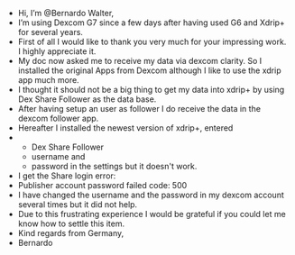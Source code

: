 - Hi, I’m @Bernardo Walter,
- I’m using Dexcom G7 since a few days after having used G6 and Xdrip+ for several years.
- First of all I would like to thank you very much for your impressing work. I highly appreciate it.
- My doc now asked me to receive my data via dexcom clarity. So I installed the original Apps from Dexcom although I like to use the xdrip app much more.
- I thought it should not be a big thing to get my data into xdrip+ by using Dex Share Follower as the data base.
- After having setup an user as follower I do receive the data in the dexcom follower app.
- Hereafter I installed the newest version of xdrip+, entered
- - Dex Share Follower
  - username and
  - password
  in the settings but it doesn't work.
- I get the Share login error:
- Publisher account password failed code: 500
- I have changed the username and the password in my dexcom account several times but it did not help.
- Due to this frustrating experience I would be grateful if you could let me know how to settle this item.
- Kind regards from Germany,
- Bernardo

